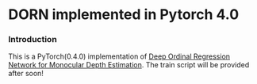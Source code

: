 # DORN implemented in Pytorch 4.0


### Introduction
This is a PyTorch(0.4.0) implementation of [Deep Ordinal Regression Network for Monocular Depth Estimation](http://arxiv.org/abs/1806.02446). The train script will be provided after soon!

